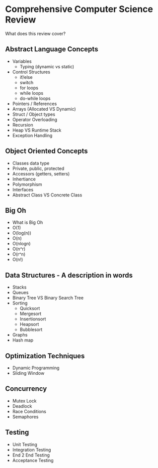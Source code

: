# Comprehensive Computer Science Review

What does this review cover?

## Abstract Language Concepts

- Variables
  - Typing (dynamic vs static)
- Control Structures
   - if/else
   - switch
   - for loops
   - while loops
   - do-while loops
- Pointers / References
- Arrays (Allocated VS Dynamic)
- Struct / Object types
- Operator Overloading
- Recursion
- Heap VS Runtime Stack
- Exception Handling

## Object Oriented Concepts

- Classes data type
- Private, public, protected
- Accessors (getters, setters)
- Inhertiance
- Polymorphism
- Interfaces
- Abstract Class VS Concrete Class

## Big Oh

- What is Big Oh
- O(1)
- O(log(n))
- O(n)
- O(nlogn)
- O(n^r)
- O(r^n)
- O(n!)

## Data Structures - A description in words

- Stacks
- Queues
- Binary Tree VS Binary Search Tree
- Sorting
  - Quicksort
  - Mergesort
  - Insertionsort
  - Heapsort
  - Bubblesort
- Graphs
- Hash map

## Optimization Techniques
- Dynamic Programming
- Sliding Window

## Concurrency

- Mutex Lock
- Deadlock
- Race Conditions
- Semaphores

## Testing

- Unit Testing
- Integration Testing
- End 2 End Testing
- Acceptance Testing

